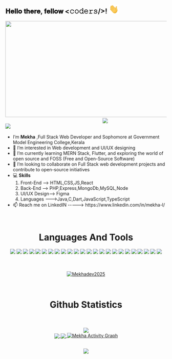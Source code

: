 
 <h2> 𝐇𝐞𝐥𝐥𝐨 𝐭𝐡𝐞𝐫𝐞, 𝐟𝐞𝐥𝐥𝐨𝐰 <𝚌𝚘𝚍𝚎𝚛𝚜/>! <img src="https://raw.githubusercontent.com/ABSphreak/ABSphreak/master/gifs/Hi.gif" width="30px"></h2>  
 
</p> 
  <img  height="300" width="1000"  src="https://images.squarespace-cdn.com/content/v1/60199867a5004258c3cf08f1/1612778794452-ABN1FMNDB7F1RYNGIAAQ/GIF+HELLO.gif?format=1000w " /> 
<img align='right' src='https://user-images.githubusercontent.com/5713670/87202985-820dcb80-c2b6-11ea-9f56-7ec461c497c3.gif' width='200"'>
<br><br/>
<div>  <a href="https://github.com/DenverCoder1/readme-typing-svg">
    <img src="https://readme-typing-svg.demolab.com/?lines=Hello%20Guys%20!!!;I %20am%20Mekha;Full-stack%20web%20developer;UI%2FUX%20Designer;Always%20learning%20new%20things&font=Fira%20Code&center=true&width=440&height=45&color=000&vCenter=true&pause=500&size=27" /></a>
  </div>
 <ul>
 <li>I’m <b>Mekha</b> ,Full Stack Web Developer and Sophomore at Government Model Engineering College,Kerala </li>
  <li>👀 I’m interested in Web development and UI/UX designing</li>
<li>🌱 I’m currently learning MERN Stack, Flutter, and exploring the world of open source and FOSS (Free and Open-Source Software)</li>
<li> 💞️ I’m looking to collaborate on Full Stack web development projects and contribute to open-source initiatives</li>
<li>💻  <b>Skills</b>  <br/>
     <ol>
     <li>Front-End -->   HTML,CSS,JS,React</li> 
     <li>Back-End  -->   PHP,Express,MongoDb,MySQL,Node</li>
     <li>UI/UX Design--> Figma</li>
     <li>Languages --->Java,C,Dart,JavaScript,TypeScript</li>
     </ol >
     </li>
<li>📫 Reach me on LinkedIN  ----->  https://www.linkedin.com/in/mekha-l/</li>
    </ul>
    <br/>
    
 <h1 align="center" >Languages And Tools</h1>
<div class="st"  align="center"}> 
 
<code><img   src="https://img.shields.io/badge/Java-ED8B00?style=for-the-badge&logo=openjdk&logoColor=white"></code>
<code><img   src="https://img.shields.io/badge/C-00599C?style=for-the-badge&logo=c&logoColor=white" ></code>
<code><img   src="https://img.shields.io/badge/C%2B%2B-00599C?style=for-the-badge&logo=c%2B%2B&logoColor=white"></code>
<code><img   src="	https://img.shields.io/badge/Dart-0175C2?style=for-the-badge&logo=dart&logoColor=white"   ></code>
<code><img  src="https://img.shields.io/badge/HTML5-E34F26?style=for-the-badge&logo=html5&logoColor=white"></code>
<code><img  src="https://img.shields.io/badge/CSS3-1572B6?style=for-the-badge&logo=css3&logoColor=white"></code>
<code><img src="https://img.shields.io/badge/JavaScript-F7DF1E?style=for-the-badge&logo=javascript&logoColor=black"  ></code>
 <code><img  src="https://img.shields.io/badge/React-20232A?style=for-the-badge&logo=react&logoColor=61DAFB"></code>
<code><img  src="https://img.shields.io/badge/Sass-CC6699?style=for-the-badge&logo=sass&logoColor=white"></code>
 <code><img  src="https://img.shields.io/badge/Node.js-43853D?style=for-the-badge&logo=node.js&logoColor=white" ></code> 
<code><img   src="https://img.shields.io/badge/Express.js-404D59?style=for-the-badge" ></code> 
<code><img src="https://img.shields.io/badge/MySQL-00000F?style=for-the-badge&logo=mysql&logoColor=white"></code>
<code><img src="https://img.shields.io/badge/GIT-E44C30?style=for-the-badge&logo=git&logoColor=white"></code>
<code><img src="https://img.shields.io/badge/Vercel-000000?style=for-the-badge&logo=vercel&logoColor=white"></code>
<code><img src="https://img.shields.io/badge/Netlify-00C7B7?style=for-the-badge&logo=netlify&logoColor=white"></code>
<code><img   src="https://img.shields.io/badge/MongoDB-4EA94B?style=for-the-badge&logo=mongodb&logoColor=white"></code> 
<code><img   src="https://img.shields.io/badge/Markdown-000000?style=for-the-badge&logo=markdown&logoColor=white"></code> 
<code><img  src="https://img.shields.io/badge/PHP-777BB4?style=for-the-badge&logo=php&logoColor=white"></code> 
<code><img  src="https://img.shields.io/badge/TypeScript-007ACC?style=for-the-badge&logo=typescript&logoColor=white"></code> 
<code><img   src="https://img.shields.io/badge/Canva-%2300C4CC.svg?&style=for-the-badge&logo=Canva&logoColor=white"></code> 
<code><img   src="https://img.shields.io/badge/Figma-F24E1E?style=for-the-badge&logo=figma&logoColor=white"></code> 
<code><img   src="https://img.shields.io/badge/Jenkins-D24939?style=for-the-badge&logo=Jenkins&logoColor=white"></code> 
<code><img   src="https://img.shields.io/badge/Visual_Studio_Code-0078D4?style=for-the-badge&logo=visual%20studio%20code&logoColor=white"></code> 
<code><img   src="https://img.shields.io/badge/Dart-0175C2?style=for-the-badge&logo=dart&logoColor=white"></code> 
 <br/>
  <br/>
  <br/>
  <br/>
  <a href="https://github.com/ryo-ma/github-profile-trophy"><img src="https://github-profile-trophy.vercel.app/?username=Mekhadev2025&theme=onedark" alt="Mekhadev2025" /></a> </p>

 <br/>
  <h1 align="center"> Github Statistics   </h1>
   <br/>
 <br/>

 
   <a href="">
      <img align="center" src="https://streak-stats.demolab.com/?user=Mekhadev2025&theme=dark"/>
    </a>

  <div align="center"> 
     <a href="">
      <img align="center" src="https://github-readme-stats-sigma-five.vercel.app/api?username=Mekhadev2025&show_icons=true&include_all_commits=true&count_private=true&theme=react&line_height=40" />
    </a>
    <a href="">
      <img align="center" src="https://github-readme-stats.vercel.app/api/top-langs/?username=Mekhadev2025&theme=react&line_height=40&hide=css"/>
    </a>
   <a href="https://github.com/ashutosh00710/github-readme-activity-graph"><img alt="Mekha Activity Graph" src="https://github-readme-activity-graph.vercel.app/graph/?username=Mekhadev2025&bg_color=1F222E&color=F8D866&line=F85D7F&point=FFFFFF&hide_border=true" /></a>
</div

<br/>
<br />
 
![](https://visitor-badge.laobi.icu/badge?page_id=Mekhadev2025.Mekhadev2025)   
 
  
<!---
Mekhadev2025/Mekhadev2025 is a ✨ special ✨ repository because its `README.md` (this file) appears on your GitHub profile.
You can click the Preview link to take a look at your changes.
--->
